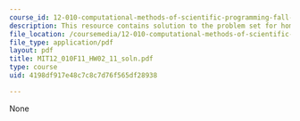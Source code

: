 ```yaml
---
course_id: 12-010-computational-methods-of-scientific-programming-fall-2011
description: This resource contains solution to the problem set for homework02.
file_location: /coursemedia/12-010-computational-methods-of-scientific-programming-fall-2011/4198df917e48c7c8c7d76f565df28938_MIT12_010F11_HW02_11_soln.pdf
file_type: application/pdf
layout: pdf
title: MIT12_010F11_HW02_11_soln.pdf
type: course
uid: 4198df917e48c7c8c7d76f565df28938

---
```

None